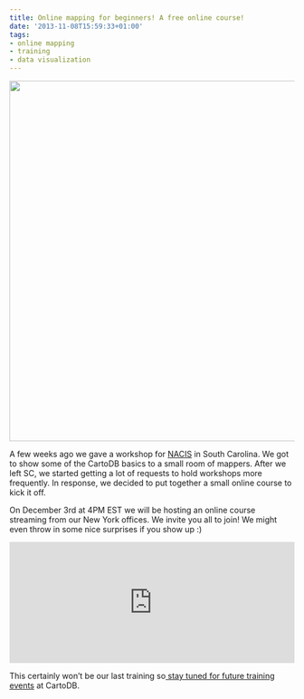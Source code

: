 ```yaml
---
title: Online mapping for beginners! A free online course!
date: '2013-11-08T15:59:33+01:00'
tags:
- online mapping
- training
- data visualization
---
```


<img src="http://i.imgur.com/nUh0Odu.png" width="637px"/>

A few weeks ago we gave a workshop for <a href="http://nacis.org/">NACIS</a> in South Carolina. We got to show some of the CartoDB basics to a small room of mappers. After we left SC, we started getting a lot of requests to hold workshops more frequently. In response, we decided to put together a small online course to kick it off. 

On December 3rd at 4PM EST we will be hosting an online course streaming from our New York offices. We invite you all to join! We might even throw in some nice surprises if you show up :)

<iframe frameborder="0" height="214" marginheight="5" marginwidth="5" scrolling="auto" src="https://www.eventbrite.com/tickets-external?eid=9191456895&amp;ref=etckt&amp;v=2" width="100%"></iframe>

This certainly won’t be our last training so<a href="http://cartodb.com/academy"> stay tuned for future training events</a> at CartoDB.
